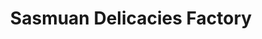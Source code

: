 ---
title: "Sasmuan Delicacies Factory"
url: /sasmuan/sasmuan-delicacies-factory/
shop: Bäckerei
---